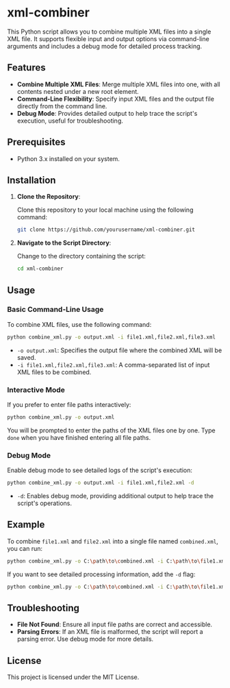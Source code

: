# xml-combiner

This Python script allows you to combine multiple XML files into a single XML file. It supports flexible input and output options via command-line arguments and includes a debug mode for detailed process tracking.

## Features

- **Combine Multiple XML Files**: Merge multiple XML files into one, with all contents nested under a new root element.
- **Command-Line Flexibility**: Specify input XML files and the output file directly from the command line.
- **Debug Mode**: Provides detailed output to help trace the script's execution, useful for troubleshooting.

## Prerequisites

- Python 3.x installed on your system.

## Installation

1. **Clone the Repository**:

    Clone this repository to your local machine using the following command:

    ```bash
    git clone https://github.com/yourusername/xml-combiner.git
    ```

2. **Navigate to the Script Directory**:

    Change to the directory containing the script:

    ```bash
    cd xml-combiner
    ```

## Usage

### Basic Command-Line Usage

To combine XML files, use the following command:

```bash
python combine_xml.py -o output.xml -i file1.xml,file2.xml,file3.xml
```

- `-o output.xml`: Specifies the output file where the combined XML will be saved.
- `-i file1.xml,file2.xml,file3.xml`: A comma-separated list of input XML files to be combined.

### Interactive Mode

If you prefer to enter file paths interactively:

```bash
python combine_xml.py -o output.xml
```

You will be prompted to enter the paths of the XML files one by one. Type `done` when you have finished entering all file paths.

### Debug Mode

Enable debug mode to see detailed logs of the script's execution:

```bash
python combine_xml.py -o output.xml -i file1.xml,file2.xml -d
```

- `-d`: Enables debug mode, providing additional output to help trace the script's operations.

## Example

To combine `file1.xml` and `file2.xml` into a single file named `combined.xml`, you can run:

```bash
python combine_xml.py -o C:\path\to\combined.xml -i C:\path\to\file1.xml,C:\path\to\file2.xml
```

If you want to see detailed processing information, add the `-d` flag:

```bash
python combine_xml.py -o C:\path\to\combined.xml -i C:\path\to\file1.xml,C:\path\to\file2.xml -d
```

## Troubleshooting

- **File Not Found**: Ensure all input file paths are correct and accessible.
- **Parsing Errors**: If an XML file is malformed, the script will report a parsing error. Use debug mode for more details.

## License

This project is licensed under the MIT License.
